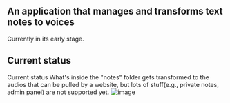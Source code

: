 ## An application that manages and transforms text notes to voices
Currently in its early stage.

## Current status
Current status
What's inside the "notes" folder gets transformed to the audios that can be pulled by a website, but lots of stuff(e.g., private notes, admin panel) are not supported yet.
![image](https://user-images.githubusercontent.com/10692276/63649250-b18b1680-c77e-11e9-8ac9-81b4b948e960.png)
